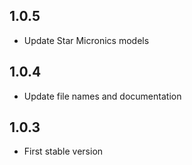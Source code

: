 ## 1.0.5

- Update Star Micronics models

## 1.0.4

- Update file names and documentation

## 1.0.3

- First stable version
